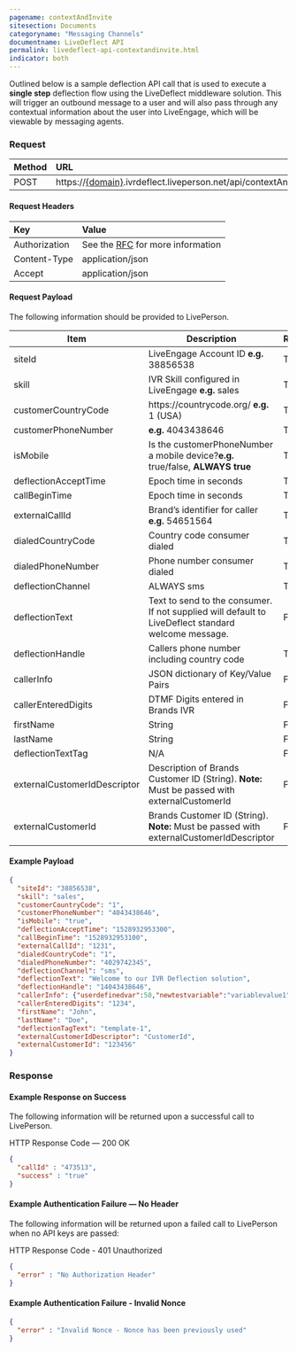 ```yaml
---
pagename: contextAndInvite
sitesection: Documents
categoryname: "Messaging Channels"
documentname: LiveDeflect API
permalink: livedeflect-api-contextandinvite.html
indicator: both
---
```


Outlined below is a sample deflection API call that is used to execute a **single step** deflection flow using the LiveDeflect middleware solution. This will trigger an outbound message to a user and will also pass through any contextual information about the user into LiveEngage, which will be viewable by messaging agents.

### Request

| Method  |URL |
| :-------- | :-----|
| POST | https://[{domain}](/agent-domain-domain-api.html).ivrdeflect.liveperson.net/api/contextAndInvite  |

#### Request Headers

|Key|Value|
| :-------- | :-----|
|Authorization| See the [RFC](https://tools.ietf.org/html/rfc5849#section-3.5.1) for more information|
|Content-Type|application/json|
|Accept|application/json|

#### Request Payload

The following information should be provided to LivePerson.

<table>
<thead>
  <tr>
    <th>Item</th>
    <th>Description</th>
    <th>Required</th>
  </tr>
</thead>
<tbody>
  <tr>
    <td>siteId</td>
    <td>LiveEngage Account ID <b>e.g.</b> 38856538</td>
    <td>True</td>
  </tr>
  <tr>
    <td>skill</td>
    <td>IVR Skill configured in LiveEngage <b>e.g.</b> sales</td>
    <td>True</td>
  </tr>
  <tr>
    <td>customerCountryCode</td>
    <td>https://countrycode.org/ <b>e.g.</b> 1 (USA)</td>
    <td>True</td>
  </tr>
  <tr>
    <td>customerPhoneNumber</td>
    <td><b>e.g.</b> 4043438646</td>
    <td>True</td>
  </tr>
  <tr>
    <td>isMobile</td>
    <td>Is the customerPhoneNumber a mobile device?<b>e.g.</b> true/false, <b>ALWAYS true</b></td>
    <td>True</td>
  </tr>
  <tr>
    <td>deflectionAcceptTime</td>
    <td>Epoch time in seconds</td>
    <td>True</td>
  </tr>
  <tr>
    <td>callBeginTime</td>
    <td>Epoch time in seconds</td>
    <td>True</td>
  </tr>
  <tr>
    <td>externalCallId</td>
    <td>Brand’s identifier for caller <b>e.g.</b> 54651564</td>
    <td>True</td>
  </tr>
  <tr>
    <td>dialedCountryCode</td>
    <td>Country code consumer dialed</td>
    <td>True</td>
  </tr>
  <tr>
    <td>dialedPhoneNumber</td>
    <td>Phone number consumer dialed</td>
    <td>True</td>
  </tr>
  <tr>
    <td>deflectionChannel</td>
    <td>ALWAYS sms</td>
    <td>True</td>
  </tr>
  <tr>
    <td>deflectionText</td>
    <td>Text to send to the consumer. If not supplied will default to LiveDeflect standard welcome message.</td>
    <td>False</td>
  </tr>
  <tr>
    <td>deflectionHandle</td>
    <td>Callers phone number including country code</td>
    <td>True</td>
  </tr>
  <tr>
    <td>callerInfo</td>
    <td>JSON dictionary of Key/Value Pairs</td>
    <td>False</td>
  </tr>
  <tr>
    <td>callerEnteredDigits</td>
    <td>DTMF Digits entered in Brands IVR</td>
    <td>False</td>
  </tr>
  <tr>
    <td>firstName</td>
    <td>String</td>
    <td>False</td>
  </tr>
  <tr>
    <td>lastName</td>
    <td>String</td>
    <td>False</td>
  </tr>
  <tr>
    <td>deflectionTextTag</td>
    <td>N/A</td>
    <td>False</td>
  </tr>
  <tr>
    <td>externalCustomerIdDescriptor</td>
    <td>Description of Brands Customer ID (String). <b>Note:</b> Must be passed with externalCustomerId</td>
    <td>False</td>
  </tr>
  <tr>
    <td>externalCustomerId</td>
    <td>Brands Customer ID (String). <b>Note:</b> Must be passed with externalCustomerIdDescriptor</td>
    <td>False</td>
  </tr>
</tbody>
</table>

#### Example Payload

```json
{
  "siteId": "38856538",
  "skill": "sales",
  "customerCountryCode": "1",
  "customerPhoneNumber": "4043438646",
  "isMobile": "true",
  "deflectionAcceptTime": "1528932953300",
  "callBeginTime": "1528932953100",
  "externalCallId": "1231",
  "dialedCountryCode": "1",
  "dialedPhoneNumber": "4029742345",
  "deflectionChannel": "sms",
  "deflectionText": "Welcome to our IVR Deflection solution",
  "deflectionHandle": "14043438646",
  "callerInfo": {"userdefinedvar":50,"newtestvariable":"variablevalue1","tshirtsize":"Large"},
  "callerEnteredDigits": "1234",
  "firstName": "John",
  "lastName": "Doe",
  "deflectionTagText": "template-1",
  "externalCustomerIdDescriptor": "CustomerId",
  "externalCustomerId": "123456"
}
```

### Response

#### Example Response on Success

The following information will be returned upon a successful call to LivePerson.

HTTP Response Code — 200 OK

```json
{
  "callId" : "473513",
  "success" : "true"
}
```

#### Example Authentication Failure — No Header

The following information will be returned upon a failed call to LivePerson when no API keys are passed:


HTTP Response Code - 401 Unauthorized

```json
{
  "error" : "No Authorization Header"
}
```

#### Example Authentication Failure - Invalid Nonce

```json
{
  "error" : "Invalid Nonce - Nonce has been previously used"
}
